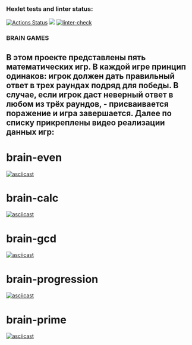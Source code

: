 ### Hexlet tests and linter status:
[![Actions Status](https://github.com/Arrcontender/python-project-lvl1/workflows/hexlet-check/badge.svg)](https://github.com/Arrcontender/python-project-lvl1/actions)
<a href="https://codeclimate.com/github/Arrcontender/python-project-lvl1/maintainability"><img src="https://api.codeclimate.com/v1/badges/77a4af4f94520fbd3150/maintainability" /></a>
[![linter-check](https://github.com/Arrcontender/python-project-lvl1/actions/workflows/linter-check.yml/badge.svg)](https://github.com/Arrcontender/python-project-lvl1/actions/workflows/linter-check.yml)
### BRAIN GAMES
## В этом проекте представлены пять математических игр. В каждой игре принцип одинаков: игрок должен дать правильный ответ в трех раундах подряд для победы. В случае, если игрок даст неверный ответ в любом из трёх раундов, - присваивается поражение и игра завершается. Далее по списку прикреплены видео реализации данных игр:
# brain-even 
[![asciicast](https://asciinema.org/a/489154.svg)](https://asciinema.org/a/489154)
# brain-calc
[![asciicast](https://asciinema.org/a/489334.svg)](https://asciinema.org/a/489334)
# brain-gcd 
[![asciicast](https://asciinema.org/a/rTBchh0ioDHjZOazpp35vxmxP.svg)](https://asciinema.org/a/rTBchh0ioDHjZOazpp35vxmxP)
# brain-progression 
[![asciicast](https://asciinema.org/a/489993.svg)](https://asciinema.org/a/489993)
# brain-prime
[![asciicast](https://asciinema.org/a/490017.svg)](https://asciinema.org/a/490017)
